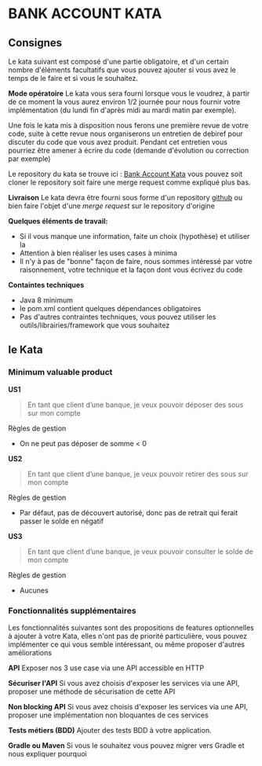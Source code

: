 
# BANK ACCOUNT KATA  
  
  
## Consignes
  
Le kata suivant est composé d'une partie obligatoire, et d'un certain nombre d'éléments facultatifs que vous pouvez ajouter si vous avez le temps de le faire et si vous le souhaitez.  

**Mode opératoire**
Le kata vous sera fourni lorsque vous le voudrez, à partir de ce moment la vous aurez environ 1/2 journée pour nous fournir votre implémentation (du lundi fin d'après midi au mardi matin par exemple).

Une fois le kata mis à disposition nous ferons une première revue de votre code, suite à cette revue nous organiserons un entretien de debiref pour discuter du code que vous avez produit. Pendant cet entretien vous pourriez être amener à écrire du code (demande d'évolution ou correction par exemple)

Le repository du kata se trouve ici : [Bank Account Kata](https://github.com/kirinux/bank-account)
vous pouvez soit cloner le repository soit faire une merge request comme expliqué plus bas.

**Livraison**
Le kata devra être fourni sous forme d'un repository [github](https://github.com) ou bien faire l'objet d'une *merge request* sur le repository d'origine
  
 **Quelques éléments de travail:**  
* Si il vous manque une information, faite un choix (hypothèse) et utiliser la  
* Attention à bien réaliser les uses cases à minima 
* Il n'y à pas de "bonne" façon de faire, nous sommes intéressé par votre raisonnement, votre technique et la façon dont vous écrivez du code

**Containtes techniques**
* Java 8 minimum
* le pom.xml contient quelques dépendances obligatoires
* Pas d'autres contraintes techniques, vous pouvez utiliser les outils/librairies/framework que vous souhaitez



## le Kata

### Minimum valuable product

**US1**

> En tant que client d’une banque, je veux pouvoir déposer des sous sur mon compte

Règles de gestion
* On ne peut pas déposer de somme < 0

**US2**

> En tant que client d’une banque, je veux pouvoir retirer des sous sur mon compte

Règles de gestion
* Par défaut, pas de découvert autorisé, donc pas de retrait qui ferait passer le solde en négatif

**US3**

> En tant que client d’une banque, je veux pouvoir consulter le solde de mon compte

Règles de gestion
* Aucunes


### Fonctionnalités supplémentaires
Les fonctionnalités suivantes sont des propositions de features optionnelles à ajouter à votre Kata, elles n'ont pas de priorité particulière, vous pouvez implémenter ce qui vous semble intéressant, ou même proposer d'autres améliorations

**API**
Exposer nos 3 use case via une API accessible en HTTP

**Sécuriser l'API**
Si vous avez choisis d'exposer les services via une API, proposer une méthode de sécurisation de cette API

**Non blocking API**
Si vous avez choisis d'exposer les services via une API, proposer une implémentation non bloquantes de ces services

**Tests métiers (BDD)**
Ajouter des tests BDD à votre application.

**Gradle ou Maven**
Si vous le souhaitez vous pouvez migrer vers Gradle et nous expliquer pourquoi
